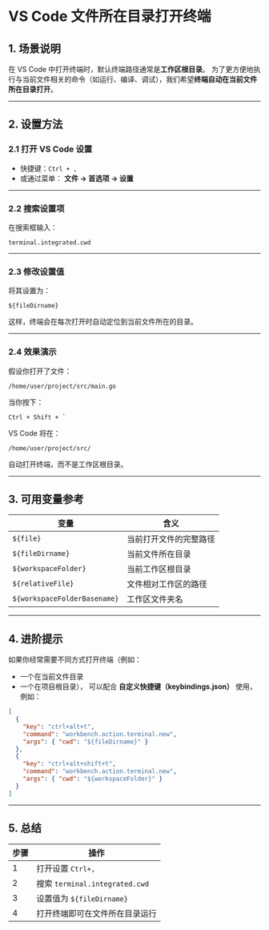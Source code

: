 # VS Code 文件所在目录打开终端

## 1. 场景说明

在 VS Code 中打开终端时，默认终端路径通常是**工作区根目录**。
为了更方便地执行与当前文件相关的命令（如运行、编译、调试），我们希望**终端自动在当前文件所在目录打开**。

---

## 2. 设置方法

### 2.1 打开 VS Code 设置

* 快捷键：`Ctrl + ,`
* 或通过菜单：
  **文件 → 首选项 → 设置**

---

### 2.2 搜索设置项

在搜索框输入：

```
terminal.integrated.cwd
```

---

### 2.3 修改设置值

将其设置为：

```
${fileDirname}
```

这样，终端会在每次打开时自动定位到当前文件所在的目录。

---

### 2.4 效果演示

假设你打开了文件：

```
/home/user/project/src/main.go
```

当你按下：

```
Ctrl + Shift + `
```

VS Code 将在：

```
/home/user/project/src/
```

自动打开终端，而不是工作区根目录。

---

## 3. 可用变量参考

| 变量                           | 含义          |
| ---------------------------- | ----------- |
| `${file}`                    | 当前打开文件的完整路径 |
| `${fileDirname}`             | 当前文件所在目录    |
| `${workspaceFolder}`         | 当前工作区根目录    |
| `${relativeFile}`            | 文件相对工作区的路径  |
| `${workspaceFolderBasename}` | 工作区文件夹名     |

---

## 4. 进阶提示

如果你经常需要不同方式打开终端（例如：

* 一个在当前文件目录
* 一个在项目根目录），
  可以配合 **自定义快捷键（keybindings.json）** 使用，例如：

```json
[
  {
    "key": "ctrl+alt+t",
    "command": "workbench.action.terminal.new",
    "args": { "cwd": "${fileDirname}" }
  },
  {
    "key": "ctrl+alt+shift+t",
    "command": "workbench.action.terminal.new",
    "args": { "cwd": "${workspaceFolder}" }
  }
]
```

---

## 5. 总结

| 步骤 | 操作                           |
| -- | ---------------------------- |
| 1  | 打开设置 `Ctrl+,`                |
| 2  | 搜索 `terminal.integrated.cwd` |
| 3  | 设置值为 `${fileDirname}`        |
| 4  | 打开终端即可在文件所在目录运行              |



